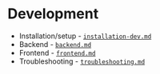 # Development

- Installation/setup - [`installation-dev.md`](../installation/installation-dev.md)
- Backend - [`backend.md`](backend.md)
- Frontend - [`frontend.md`](frontend.md)
- Troubleshooting - [`troubleshooting.md`](troubleshooting.md)
